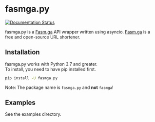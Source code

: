# fasmga.py
[![Documentation Status](https://readthedocs.org/projects/fasmgapy/badge/?version=latest)](https://fasmgapy.readthedocs.io/en/latest/?badge=latest)

fasmga.py is a [Fasm.ga](https://fasmga.org) API wrapper written using asyncio.
[Fasm.ga](https://fasmga.org) is a free and open-source URL shortener.

## Installation
fasmga.py works with Python 3.7 and greater. \
To install, you need to have pip installed first.
```bash
pip install -U fasmga.py
```
Note: The package name is `fasmga.py` and __not__ `fasmga`!

## Examples
See the examples directory.
